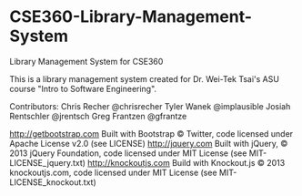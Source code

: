 CSE360-Library-Management-System
================================

Library Management System for CSE360

This is a library management system created for Dr. Wei-Tek Tsai's ASU course "Intro to Software Engineering".

Contributors:
Chris Recher        @chrisrecher
Tyler Wanek         @implausible
Josiah Rentschler   @jrentsch
Greg Frantzen       @gfrantze


http://getbootstrap.com Built with Bootstrap © Twitter, code licensed under Apache License v2.0 (see LICENSE)
http://jquery.com Built with jQuery, © 2013 jQuery Foundation, code licensed under MIT License (see MIT-LICENSE_jquery.txt)
http://knockoutjs.com Build with Knockout.js © 2013 knockoutjs.com, code licensed under MIT License (see MIT-LICENSE_knockout.txt)
